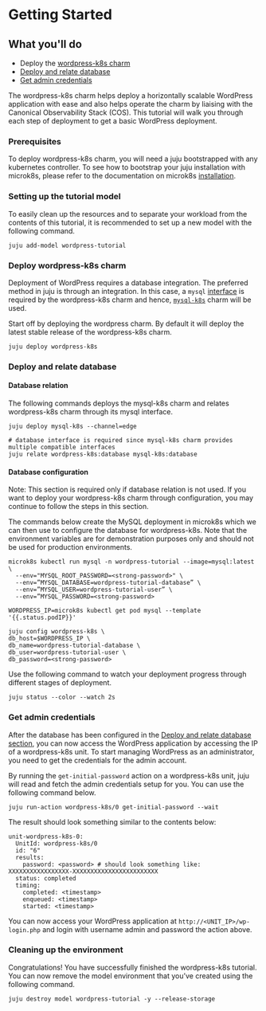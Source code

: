 # Getting Started

## What you'll do

- Deploy the [wordpress-k8s charm](https://charmhub.io/wordpress-k8s)
- [Deploy and relate database](#deploy-and-relate-database)
- [Get admin credentials](#get-admin-credentials)

The wordpress-k8s charm helps deploy a horizontally scalable WordPress application with ease and
also helps operate the charm by liaising with the Canonical Observability Stack (COS). This
tutorial will walk you through each step of deployment to get a basic WordPress deployment.

### Prerequisites

To deploy wordpress-k8s charm, you will need a juju bootstrapped with any kubernetes controller.
To see how to bootstrap your juju installation with microk8s, please refer to the documentation
on microk8s [installation](https://juju.is/docs/olm/microk8s).

### Setting up the tutorial model

To easily clean up the resources and to separate your workload from the contents of this tutorial,
it is recommended to set up a new model with the following command.

```
juju add-model wordpress-tutorial
```

### Deploy wordpress-k8s charm

Deployment of WordPress requires a database integration. The preferred method in juju is through an
integration. In this case, a `mysql` [interface](https://juju.is/docs/sdk/integration) is required
by the wordpress-k8s charm and hence, [`mysql-k8s`](https://charmhub.io/mysql-k8s) charm will be
used.

Start off by deploying the wordpress charm. By default it will deploy the latest stable release of
the wordpress-k8s charm.

```
juju deploy wordpress-k8s
```

### Deploy and relate database

#### Database relation

The following commands deploys the mysql-k8s charm and relates wordpress-k8s charm through its mysql
interface.

```
juju deploy mysql-k8s --channel=edge

# database interface is required since mysql-k8s charm provides multiple compatible interfaces
juju relate wordpress-k8s:database mysql-k8s:database
```

#### Database configuration

Note: This section is required only if database relation is not used. If you want to deploy your
wordpress-k8s charm through configuration, you may continue to follow the steps in this section.

The commands below create the MySQL deployment in microk8s which we can then use to configure the
database for wordpress-k8s. Note that the environment variables are for demonstration purposes only
and should not be used for production environments.

```
microk8s kubectl run mysql -n wordpress-tutorial --image=mysql:latest \
  --env="MYSQL_ROOT_PASSWORD=<strong-password>" \
  --env=”MYSQL_DATABASE=wordpress-tutorial-database” \
  --env=”MYSQL_USER=wordpress-tutorial-user” \
  --env=”MYSQL_PASSWORD=<strong-password>

WORDPRESS_IP=microk8s kubectl get pod mysql --template '{{.status.podIP}}'

juju config wordpress-k8s \
db_host=$WORDPRESS_IP \
db_name=wordpress-tutorial-database \
db_user=wordpress-tutorial-user \
db_password=<strong-password>
```

Use the following command to watch your deployment progress through different stages of deployment.

```
juju status --color --watch 2s
```

### Get admin credentials

After the database has been configured in the
[Deploy and relate database section](#deploy-and-relate-database), you can now access the WordPress
application by accessing the IP of a wordpress-k8s unit. To start managing WordPress as an
administrator, you need to get the credentials for the admin account.

By running the `get-initial-password` action on a wordpress-k8s unit, juju will read and fetch the
admin credentials setup for you. You can use the following command below.

```
juju run-action wordpress-k8s/0 get-initial-password --wait
```

The result should look something similar to the contents below:

```
unit-wordpress-k8s-0:
  UnitId: wordpress-k8s/0
  id: "6"
  results:
    password: <password> # should look something like: XXXXXXXXXXXXXXXXX-XXXXXXXXXXXXXXXXXXXXXXXX
  status: completed
  timing:
    completed: <timestamp>
    enqueued: <timestamp>
    started: <timestamp>
```

You can now access your WordPress application at `http://<UNIT_IP>/wp-login.php` and login with
username admin and password the action above.

### Cleaning up the environment

Congratulations! You have successfully finished the wordpress-k8s tutorial. You can now remove the
model environment that you’ve created using the following command.

```
juju destroy model wordpress-tutorial -y --release-storage
```
